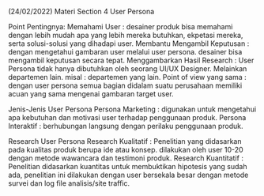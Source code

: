 (24/02/2022) Materi Section 4 User Persona

Point Pentingnya:
Memahami User : desainer produk bisa memahami dengan lebih mudah apa yang lebih mereka butuhkan, ekpetasi mereka, serta solusi-solusi yang dihadapi user.
Membantu Mengambil Keputusan : dengan mengetahui gambaran user melalui user persona.  desainer bisa mengambil keputusan secara tepat.
Menggambarkan Hasil Research : User Persona tidak hanya dibutuhkan oleh seorang UI/UX Designer. Melainkan departemen lain. misal : departemen yang lain.
Point of view yang sama : dengan user persona semua bagian didalam suatu perusahaan memiliki acuan yang sama mengenai gambaran target user.

Jenis-Jenis User Persona
Persona Marketing : digunakan untuk mengetahui apa kebutuhan dan motivasi user terhadap penggunaan produk.
Persona Interaktif : berhubungan langsung dengan perilaku penggunaan produk.

Research User Persona
Research Kualitatif : Penelitian yang didasarkan pada kualitas produk berupa ide atau konsep. dilakukan oleh user 10-20 dengan metode wawancara dan testimoni produk.
Research Kuantitatif : Penelitian didasarkan kuantitas untuk membuktikan hipotesis yang sudah ada, penelitian ini dilakukan dengan user bersekala besar dengan metode survei dan log file analisis/site traffic.
